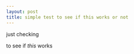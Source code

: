 ```yaml
---
layout: post
title: simple test to see if this works or not
---
```


just checking

to see if *this* works

